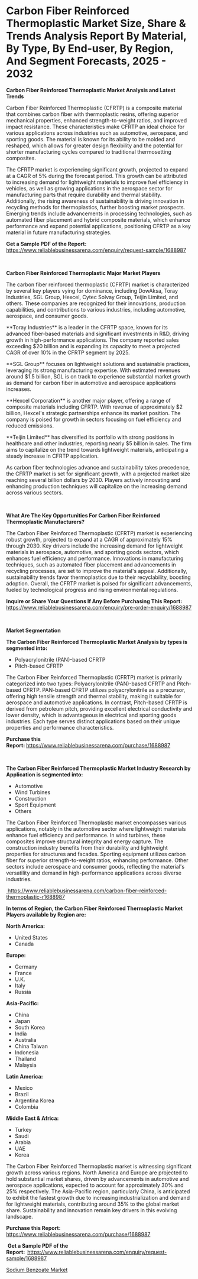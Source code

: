 <p><h1>Carbon Fiber Reinforced Thermoplastic Market Size, Share & Trends Analysis Report By Material, By Type, By End-user, By Region, And Segment Forecasts, 2025 - 2032</h1></p><p><strong>Carbon Fiber Reinforced Thermoplastic Market Analysis and Latest Trends</strong></p>
<p><p>Carbon Fiber Reinforced Thermoplastic (CFRTP) is a composite material that combines carbon fiber with thermoplastic resins, offering superior mechanical properties, enhanced strength-to-weight ratios, and improved impact resistance. These characteristics make CFRTP an ideal choice for various applications across industries such as automotive, aerospace, and sporting goods. The material is known for its ability to be molded and reshaped, which allows for greater design flexibility and the potential for shorter manufacturing cycles compared to traditional thermosetting composites.</p><p>The CFRTP market is experiencing significant growth, projected to expand at a CAGR of 5% during the forecast period. This growth can be attributed to increasing demand for lightweight materials to improve fuel efficiency in vehicles, as well as growing applications in the aerospace sector for manufacturing parts that require durability and thermal stability. Additionally, the rising awareness of sustainability is driving innovation in recycling methods for thermoplastics, further boosting market prospects. Emerging trends include advancements in processing technologies, such as automated fiber placement and hybrid composite materials, which enhance performance and expand potential applications, positioning CFRTP as a key material in future manufacturing strategies.</p></p>
<p><strong>Get a Sample PDF of the Report:&nbsp;</strong> <a href="https://www.reliablebusinessarena.com/enquiry/request-sample/1688987?utm_campaign=1990&utm_medium=2&utm_source=Github&utm_content=ia&utm_term=01042025&utm_id=carbon-fiber-reinforced-thermoplastic">https://www.reliablebusinessarena.com/enquiry/request-sample/1688987</a></p>
<p>&nbsp;</p>
<p><strong>Carbon Fiber Reinforced Thermoplastic Major Market Players</strong></p>
<p><p>The carbon fiber reinforced thermoplastic (CFRTP) market is characterized by several key players vying for dominance, including DowAksa, Toray Industries, SGL Group, Hexcel, Cytec Solvay Group, Teijin Limited, and others. These companies are recognized for their innovations, production capabilities, and contributions to various industries, including automotive, aerospace, and consumer goods.</p><p>**Toray Industries** is a leader in the CFRTP space, known for its advanced fiber-based materials and significant investments in R&D, driving growth in high-performance applications. The company reported sales exceeding $20 billion and is expanding its capacity to meet a projected CAGR of over 10% in the CFRTP segment by 2025.</p><p>**SGL Group** focuses on lightweight solutions and sustainable practices, leveraging its strong manufacturing expertise. With estimated revenues around $1.5 billion, SGL is on track to experience substantial market growth as demand for carbon fiber in automotive and aerospace applications increases.</p><p>**Hexcel Corporation** is another major player, offering a range of composite materials including CFRTP. With revenue of approximately $2 billion, Hexcel's strategic partnerships enhance its market position. The company is poised for growth in sectors focusing on fuel efficiency and reduced emissions.</p><p>**Teijin Limited** has diversified its portfolio with strong positions in healthcare and other industries, reporting nearly $5 billion in sales. The firm aims to capitalize on the trend towards lightweight materials, anticipating a steady increase in CFRTP application.</p><p>As carbon fiber technologies advance and sustainability takes precedence, the CFRTP market is set for significant growth, with a projected market size reaching several billion dollars by 2030. Players actively innovating and enhancing production techniques will capitalize on the increasing demand across various sectors.</p></p>
<p>&nbsp;</p>
<p><strong>What Are The Key Opportunities For Carbon Fiber Reinforced Thermoplastic Manufacturers?</strong></p>
<p><p>The Carbon Fiber Reinforced Thermoplastic (CFRTP) market is experiencing robust growth, projected to expand at a CAGR of approximately 15% through 2030. Key drivers include the increasing demand for lightweight materials in aerospace, automotive, and sporting goods sectors, which enhances fuel efficiency and performance. Innovations in manufacturing techniques, such as automated fiber placement and advancements in recycling processes, are set to improve the material's appeal. Additionally, sustainability trends favor thermoplastics due to their recyclability, boosting adoption. Overall, the CFRTP market is poised for significant advancements, fueled by technological progress and rising environmental regulations.</p></p>
<p><strong>Inquire or Share Your Questions If Any Before Purchasing This Report:</strong> <a href="https://www.reliablebusinessarena.com/enquiry/pre-order-enquiry/1688987?utm_campaign=1990&utm_medium=2&utm_source=Github&utm_content=ia&utm_term=01042025&utm_id=carbon-fiber-reinforced-thermoplastic">https://www.reliablebusinessarena.com/enquiry/pre-order-enquiry/1688987</a></p>
<p>&nbsp;</p>
<p><strong>Market Segmentation</strong></p>
<p><strong>The Carbon Fiber Reinforced Thermoplastic Market Analysis by types is segmented into:</strong></p>
<p><ul><li>Polyacrylonitrile (PAN)-based CFRTP</li><li>Pitch-based CFRTP</li></ul></p>
<p><p>The Carbon Fiber Reinforced Thermoplastic (CFRTP) market is primarily categorized into two types: Polyacrylonitrile (PAN)-based CFRTP and Pitch-based CFRTP. PAN-based CFRTP utilizes polyacrylonitrile as a precursor, offering high tensile strength and thermal stability, making it suitable for aerospace and automotive applications. In contrast, Pitch-based CFRTP is derived from petroleum pitch, providing excellent electrical conductivity and lower density, which is advantageous in electrical and sporting goods industries. Each type serves distinct applications based on their unique properties and performance characteristics.</p></p>
<p><strong>Purchase this Report:&nbsp;</strong><a href="https://www.reliablebusinessarena.com/purchase/1688987?utm_campaign=1990&utm_medium=2&utm_source=Github&utm_content=ia&utm_term=01042025&utm_id=carbon-fiber-reinforced-thermoplastic">https://www.reliablebusinessarena.com/purchase/1688987</a></p>
<p>&nbsp;</p>
<p><strong>The Carbon Fiber Reinforced Thermoplastic Market Industry Research by Application is segmented into:</strong></p>
<p><ul><li>Automotive</li><li>Wind Turbines</li><li>Construction</li><li>Sport Equipment</li><li>Others</li></ul></p>
<p><p>The Carbon Fiber Reinforced Thermoplastic market encompasses various applications, notably in the automotive sector where lightweight materials enhance fuel efficiency and performance. In wind turbines, these composites improve structural integrity and energy capture. The construction industry benefits from their durability and lightweight properties for structures and facades. Sporting equipment utilizes carbon fiber for superior strength-to-weight ratios, enhancing performance. Other sectors include aerospace and consumer goods, reflecting the material's versatility and demand in high-performance applications across diverse industries.</p></p>
<p><a href="https://www.reliablebusinessarena.com/carbon-fiber-reinforced-thermoplastic-r1688987?utm_campaign=1990&utm_medium=2&utm_source=Github&utm_content=ia&utm_term=01042025&utm_id=carbon-fiber-reinforced-thermoplastic">&nbsp;https://www.reliablebusinessarena.com/carbon-fiber-reinforced-thermoplastic-r1688987</a></p>
<p><strong>In terms of Region, the Carbon Fiber Reinforced Thermoplastic Market Players available by Region are:</strong></p>
<p>
    <p> <strong> North America: </strong>
        <ul>
            <li>United States</li>
            <li>Canada</li>
        </ul>
        </p> 
    <p> <strong> Europe: </strong>
        <ul>
            <li>Germany</li>
            <li>France</li>
            <li>U.K.</li>
            <li>Italy</li>
            <li>Russia</li>
        </ul>
        </p> 
    <p> <strong> Asia-Pacific: </strong>
        <ul>
            <li>China</li>
            <li>Japan</li>
            <li>South Korea</li>
            <li>India</li>
            <li>Australia</li>
            <li>China Taiwan</li>
            <li>Indonesia</li>
            <li>Thailand</li>
            <li>Malaysia</li>
        </ul>
        </p> 
    <p> <strong> Latin America: </strong>
        <ul>
            <li>Mexico</li>
            <li>Brazil</li>
            <li>Argentina Korea</li>
            <li>Colombia</li>
        </ul>
        </p> 
    <p> <strong> Middle East & Africa: </strong>
        <ul>
            <li>Turkey</li>
            <li>Saudi</li>
            <li>Arabia</li>
            <li>UAE</li>
            <li>Korea</li>
        </ul>
    </p>
    </p>
<p><p>The Carbon Fiber Reinforced Thermoplastic market is witnessing significant growth across various regions. North America and Europe are projected to hold substantial market shares, driven by advancements in automotive and aerospace applications, expected to account for approximately 30% and 25% respectively. The Asia-Pacific region, particularly China, is anticipated to exhibit the fastest growth due to increasing industrialization and demand for lightweight materials, contributing around 35% to the global market share. Sustainability and innovation remain key drivers in this evolving landscape.</p></p>
<p><strong>Purchase this Report: </strong><a href="https://www.reliablebusinessarena.com/purchase/1688987?utm_campaign=1990&utm_medium=2&utm_source=Github&utm_content=ia&utm_term=01042025&utm_id=carbon-fiber-reinforced-thermoplastic">https://www.reliablebusinessarena.com/purchase/1688987</a></p>
<p>&nbsp;<strong>Get a Sample PDF of the Report:&nbsp;&nbsp;</strong><a href="https://www.reliablebusinessarena.com/enquiry/request-sample/1688987?utm_campaign=1990&utm_medium=2&utm_source=Github&utm_content=ia&utm_term=01042025&utm_id=carbon-fiber-reinforced-thermoplastic">https://www.reliablebusinessarena.com/enquiry/request-sample/1688987</a></p>
<p><strong></strong></p>
<p><p><a href="https://github.com/MarciaRunte/Market-Research-Report-List-2/blob/main/sodium-benzoate-market.md?utm_campaign=1990&utm_medium=2&utm_source=Github&utm_content=ia&utm_term=01042025&utm_id=carbon-fiber-reinforced-thermoplastic">Sodium Benzoate Market</a></p></p>